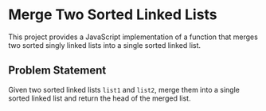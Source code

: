 # Merge Two Sorted Linked Lists

This project provides a JavaScript implementation of a function that merges two sorted singly linked lists into a single sorted linked list.

##  Problem Statement

Given two sorted linked lists `list1` and `list2`, merge them into a single sorted linked list and return the head of the merged list.


